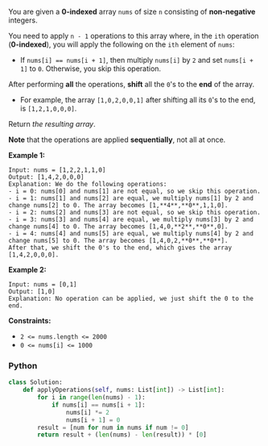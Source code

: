 You are given a  **0-indexed**  array  `nums`  of size  `n`  consisting of  **non-negative**  integers.

You need to apply  `n - 1`  operations to this array where, in the  `ith`  operation (**0-indexed**), you will apply the
following on the  `ith`  element of  `nums`:

- If  `nums[i] == nums[i + 1]`, then multiply  `nums[i]`  by  `2`  and set  `nums[i + 1]`  to  `0`. Otherwise, you skip
  this operation.

After performing  **all**  the operations,  **shift**  all the  `0`'s to the  **end**  of the array.

- For example, the array  `[1,0,2,0,0,1]`  after shifting all its  `0`'s to the end, is  `[1,2,1,0,0,0]`.

Return  _the resulting array_.

**Note**  that the operations are applied  **sequentially**, not all at once.

**Example 1:**

```
Input: nums = [1,2,2,1,1,0]
Output: [1,4,2,0,0,0]
Explanation: We do the following operations:
- i = 0: nums[0] and nums[1] are not equal, so we skip this operation.
- i = 1: nums[1] and nums[2] are equal, we multiply nums[1] by 2 and change nums[2] to 0. The array becomes [1,**4**,**0**,1,1,0].
- i = 2: nums[2] and nums[3] are not equal, so we skip this operation.
- i = 3: nums[3] and nums[4] are equal, we multiply nums[3] by 2 and change nums[4] to 0. The array becomes [1,4,0,**2**,**0**,0].
- i = 4: nums[4] and nums[5] are equal, we multiply nums[4] by 2 and change nums[5] to 0. The array becomes [1,4,0,2,**0**,**0**].
After that, we shift the 0's to the end, which gives the array [1,4,2,0,0,0].
```

**Example 2:**

```
Input: nums = [0,1]
Output: [1,0]
Explanation: No operation can be applied, we just shift the 0 to the end.
```

**Constraints:**

- `2 <= nums.length <= 2000`
- `0 <= nums[i] <= 1000`

### Python

```python
class Solution:
    def applyOperations(self, nums: List[int]) -> List[int]:
        for i in range(len(nums) - 1):
            if nums[i] == nums[i + 1]:
                nums[i] *= 2
                nums[i + 1] = 0
        result = [num for num in nums if num != 0]
        return result + (len(nums) - len(result)) * [0]
```